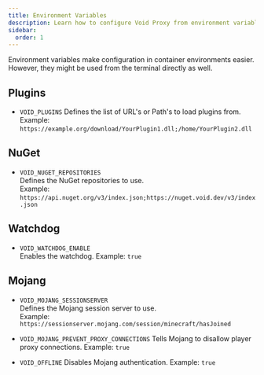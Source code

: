 ```yaml
---
title: Environment Variables
description: Learn how to configure Void Proxy from environment variables.
sidebar:
  order: 1
---
```


Environment variables make configuration in container environments easier.
However, they might be used from the terminal directly as well.

## Plugins
- `VOID_PLUGINS`
  Defines the list of URL's or Path's to load plugins from.  
  Example: `https://example.org/download/YourPlugin1.dll;/home/YourPlugin2.dll`
 
## NuGet
- `VOID_NUGET_REPOSITORIES`  
  Defines the NuGet repositories to use.  
  Example: `https://api.nuget.org/v3/index.json;https://nuget.void.dev/v3/index.json`

## Watchdog
- `VOID_WATCHDOG_ENABLE`  
  Enables the watchdog.
  Example: `true`

## Mojang
- `VOID_MOJANG_SESSIONSERVER`  
  Defines the Mojang session server to use.  
  Example: `https://sessionserver.mojang.com/session/minecraft/hasJoined`

- `VOID_MOJANG_PREVENT_PROXY_CONNECTIONS`
  Tells Mojang to disallow player proxy connections.
  Example: `true`

- `VOID_OFFLINE`
  Disables Mojang authentication.
  Example: `true`